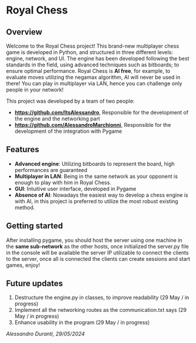 # Royal Chess

## Overview

Welcome to the Royal Chess project! This brand-new multiplayer chess game is developed in Python, and structured in three different levels: engine, network, and UI. The engine has been developed following the best standards in the field, using advanced techniques such as bitboards; to ensure optimal performance. Royal Chess is **AI free**, for example, to evaluate moves utilizing the negamax algorithm, AI will never be used in there! You can play in multiplayer via LAN, hence you can challenge only people in your network!

This project was developed by a team of two people:

- **https://github.com/ItsAlessandro**, Responsible for the development of the engine and the networking part
- **https://github.com/AlessandroMarchionni**, Responsible for the development of the integration with Pygame

## Features

- **Advanced engine**: Utilizing bitboards to represent the board, high performances are guaranteed
- **Multiplayer in LAN**: Being in the same network as your opponent is enough to play with him in Royal Chess.
- **GUI**: Intuitive user interface, developed in Pygame
- **Absence of AI**: Nowadays the easiest way to develop a chess engine is with AI, in this project is preferred to utilize the most robust existing method.

## Getting started

After installing pygame, you should host the server using one machine in the **same sub-network** as the other hosts, once initialized the server.py file in the console will be available the server IP utilizable to connect the clients to the server, once all is connected the clients can create sessions and start games, enjoy!

## Future updates 

1. Destructure the engine.py in classes, to improve readability (29 May / in progress)
2. Implement all the networking routes as the communication.txt says (29 May / in progress)
3. Enhance usability in the program (29 May / in progress)

*Alessandro Duranti, 29/05/2024*